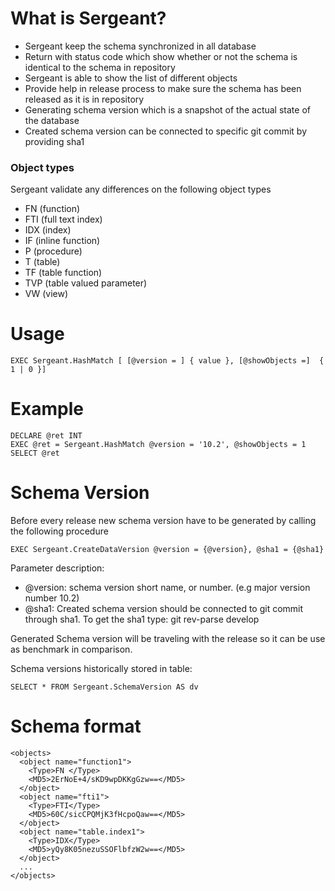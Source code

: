 # What is Sergeant?
* Sergeant keep the schema synchronized in all database
* Return with status code which show whether or not the schema is identical to the schema in repository
* Sergeant is able to show the list of different objects
* Provide help in release process to make sure the schema has been released as it is in repository
* Generating schema version which is a snapshot of the actual state of the database
* Created schema version can be connected to specific git commit by providing sha1

### Object types
Sergeant validate any differences on the following object types
* FN (function)
* FTI (full text index)
* IDX 	(index)
* IF	(inline function)
* P	(procedure)
* T	(table)
* TF	(table function)
* TVP	(table valued parameter)
* VW	(view)
 
# Usage

```
EXEC Sergeant.HashMatch [ [@version = ] { value }, [@showObjects =]  { 1 | 0 }]
```
 
# Example
```
DECLARE @ret INT
EXEC @ret = Sergeant.HashMatch @version = '10.2', @showObjects = 1
SELECT @ret
```

# Schema Version
Before every release new schema version have to be generated by calling the following procedure

``` 
EXEC Sergeant.CreateDataVersion @version = {@version}, @sha1 = {@sha1}
```

Parameter description:
* @version: schema version short name, or number. (e.g major version number 10.2)
* @sha1: Created schema version should be connected to git commit through sha1. To get the sha1 type: git rev-parse develop
 
Generated Schema version will be traveling with the release so it can be use as benchmark in comparison.
 
Schema versions historically stored in table:

``` 
SELECT * FROM Sergeant.SchemaVersion AS dv
```
 
# Schema format
 

```
<objects>
  <object name="function1">
    <Type>FN </Type>
    <MD5>2ErNoE+4/sKD9wpDKKgGzw==</MD5>
  </object>
  <object name="fti1">
    <Type>FTI</Type>
    <MD5>60C/sicCPQMjK3fHcpoQaw==</MD5>
  </object>
  <object name="table.index1">
    <Type>IDX</Type>
    <MD5>yQy8K05nezuSSOFlbfzW2w==</MD5>
  </object>
  ...
</objects>
``` 